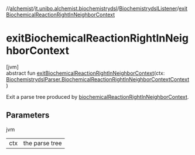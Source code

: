 //[alchemist](../../../index.md)/[it.unibo.alchemist.biochemistrydsl](../index.md)/[BiochemistrydslListener](index.md)/[exitBiochemicalReactionRightInNeighborContext](exit-biochemical-reaction-right-in-neighbor-context.md)

# exitBiochemicalReactionRightInNeighborContext

[jvm]\
abstract fun [exitBiochemicalReactionRightInNeighborContext](exit-biochemical-reaction-right-in-neighbor-context.md)(ctx: [BiochemistrydslParser.BiochemicalReactionRightInNeighborContextContext](../-biochemistrydsl-parser/-biochemical-reaction-right-in-neighbor-context-context/index.md))

Exit a parse tree produced by [biochemicalReactionRightInNeighborContext](../-biochemistrydsl-parser/biochemical-reaction-right-in-neighbor-context.md).

## Parameters

jvm

| | |
|---|---|
| ctx | the parse tree |
